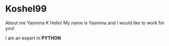 # Koshel99
 About me Yasmina K
Hello! My name is Yasmina and I would like to work for you!

I am an expert in <b> PYTHON </b>